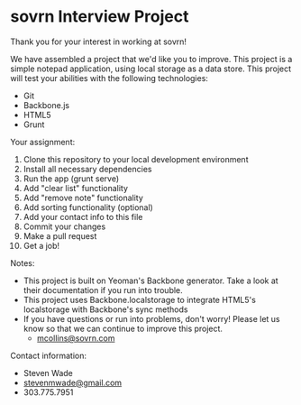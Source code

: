 sovrn Interview Project
=========

Thank you for your interest in working at sovrn!

We have assembled a project that we'd like you to improve. This project is a simple notepad application, using local storage as a data store. This project will test your abilities with the following technologies:

- Git
- Backbone.js
- HTML5
- Grunt

Your assignment:

1. Clone this repository to your local development environment
2. Install all necessary dependencies
3. Run the app (grunt serve)
5. Add "clear list" functionality
6. Add "remove note" functionality
7. Add sorting functionality (optional)
8. Add your contact info to this file
9. Commit your changes
10. Make a pull request
11. Get a job!


Notes:
- This project is built on Yeoman's Backbone generator.  Take a look at their documentation if you run into trouble.
- This project uses Backbone.localstorage to integrate HTML5's localstorage with Backbone's sync methods
- If you have questions or run into problems, don't worry! Please let us know so that we can continue to improve this project.
    - mcollins@sovrn.com

Contact information:
- Steven Wade
- stevenmwade@gmail.com
- 303.775.7951

